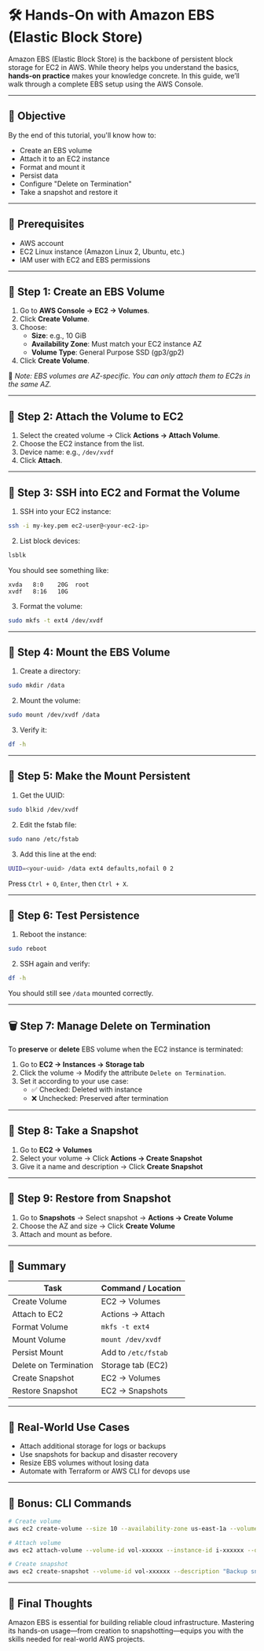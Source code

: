 

# 🛠️ Hands-On with Amazon EBS (Elastic Block Store)

Amazon EBS (Elastic Block Store) is the backbone of persistent block storage for EC2 in AWS. While theory helps you understand the basics, **hands-on practice** makes your knowledge concrete. In this guide, we’ll walk through a complete EBS setup using the AWS Console.

---

## 🎯 Objective

By the end of this tutorial, you'll know how to:
- Create an EBS volume
- Attach it to an EC2 instance
- Format and mount it
- Persist data
- Configure "Delete on Termination"
- Take a snapshot and restore it

---

## 🧱 Prerequisites

- AWS account
- EC2 Linux instance (Amazon Linux 2, Ubuntu, etc.)
- IAM user with EC2 and EBS permissions

---

## 🔧 Step 1: Create an EBS Volume

1. Go to **AWS Console → EC2 → Volumes**.
2. Click **Create Volume**.
3. Choose:
   - **Size**: e.g., 10 GiB
   - **Availability Zone**: Must match your EC2 instance AZ
   - **Volume Type**: General Purpose SSD (gp3/gp2)
4. Click **Create Volume**.

📝 *Note: EBS volumes are AZ-specific. You can only attach them to EC2s in the same AZ.*

---

## 🔗 Step 2: Attach the Volume to EC2

1. Select the created volume → Click **Actions → Attach Volume**.
2. Choose the EC2 instance from the list.
3. Device name: e.g., `/dev/xvdf`
4. Click **Attach**.

---

## 💽 Step 3: SSH into EC2 and Format the Volume

1. SSH into your EC2 instance:

```bash
ssh -i my-key.pem ec2-user@<your-ec2-ip>
```

2. List block devices:

```bash
lsblk
```

You should see something like:

```
xvda   8:0    20G  root
xvdf   8:16   10G
```

3. Format the volume:

```bash
sudo mkfs -t ext4 /dev/xvdf
```

---

## 📁 Step 4: Mount the EBS Volume

1. Create a directory:

```bash
sudo mkdir /data
```

2. Mount the volume:

```bash
sudo mount /dev/xvdf /data
```

3. Verify it:

```bash
df -h
```

---

## 📂 Step 5: Make the Mount Persistent

1. Get the UUID:

```bash
sudo blkid /dev/xvdf
```

2. Edit the fstab file:

```bash
sudo nano /etc/fstab
```

3. Add this line at the end:

```bash
UUID=<your-uuid> /data ext4 defaults,nofail 0 2
```

Press `Ctrl + O`, `Enter`, then `Ctrl + X`.

---

## 🧹 Step 6: Test Persistence

1. Reboot the instance:

```bash
sudo reboot
```

2. SSH again and verify:

```bash
df -h
```

You should still see `/data` mounted correctly.

---

## 🗑 Step 7: Manage Delete on Termination

To **preserve** or **delete** EBS volume when the EC2 instance is terminated:

1. Go to **EC2 → Instances → Storage tab**
2. Click the volume → Modify the attribute `Delete on Termination`.
3. Set it according to your use case:
   - ✅ Checked: Deleted with instance
   - ❌ Unchecked: Preserved after termination

---

## 📸 Step 8: Take a Snapshot

1. Go to **EC2 → Volumes**
2. Select your volume → Click **Actions → Create Snapshot**
3. Give it a name and description → Click **Create Snapshot**

---

## 💾 Step 9: Restore from Snapshot

1. Go to **Snapshots** → Select snapshot → **Actions → Create Volume**
2. Choose the AZ and size → Click **Create Volume**
3. Attach and mount as before.

---

## 🧠 Summary

| Task                     | Command / Location |
|--------------------------|---------------------|
| Create Volume            | EC2 → Volumes       |
| Attach to EC2            | Actions → Attach    |
| Format Volume            | `mkfs -t ext4`      |
| Mount Volume             | `mount /dev/xvdf`   |
| Persist Mount            | Add to `/etc/fstab` |
| Delete on Termination    | Storage tab (EC2)   |
| Create Snapshot          | EC2 → Volumes       |
| Restore Snapshot         | EC2 → Snapshots     |

---

## 🧪 Real-World Use Cases

- Attach additional storage for logs or backups
- Use snapshots for backup and disaster recovery
- Resize EBS volumes without losing data
- Automate with Terraform or AWS CLI for devops use

---

## 📘 Bonus: CLI Commands

```bash
# Create volume
aws ec2 create-volume --size 10 --availability-zone us-east-1a --volume-type gp2

# Attach volume
aws ec2 attach-volume --volume-id vol-xxxxxx --instance-id i-xxxxxx --device /dev/xvdf

# Create snapshot
aws ec2 create-snapshot --volume-id vol-xxxxxx --description "Backup snapshot"
```

---

## 🚀 Final Thoughts

Amazon EBS is essential for building reliable cloud infrastructure. Mastering its hands-on usage—from creation to snapshotting—equips you with the skills needed for real-world AWS projects.

